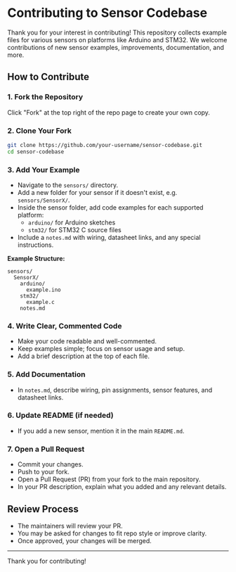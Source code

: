 # Contributing to Sensor Codebase

Thank you for your interest in contributing! This repository collects example files for various sensors on platforms like Arduino and STM32. We welcome contributions of new sensor examples, improvements, documentation, and more.

## How to Contribute

### 1. Fork the Repository

Click "Fork" at the top right of the repo page to create your own copy.

### 2. Clone Your Fork

```sh
git clone https://github.com/your-username/sensor-codebase.git
cd sensor-codebase
```

### 3. Add Your Example

- Navigate to the `sensors/` directory.
- Add a new folder for your sensor if it doesn't exist, e.g. `sensors/SensorX/`.
- Inside the sensor folder, add code examples for each supported platform:
  - `arduino/` for Arduino sketches
  - `stm32/` for STM32 C source files
- Include a `notes.md` with wiring, datasheet links, and any special instructions.

**Example Structure:**

```
sensors/
  SensorX/
    arduino/
      example.ino
    stm32/
      example.c
    notes.md
```

### 4. Write Clear, Commented Code

- Make your code readable and well-commented.
- Keep examples simple; focus on sensor usage and setup.
- Add a brief description at the top of each file.

### 5. Add Documentation

- In `notes.md`, describe wiring, pin assignments, sensor features, and datasheet links.

### 6. Update README (if needed)

- If you add a new sensor, mention it in the main `README.md`.

### 7. Open a Pull Request

- Commit your changes.
- Push to your fork.
- Open a Pull Request (PR) from your fork to the main repository.
- In your PR description, explain what you added and any relevant details.

## Review Process

- The maintainers will review your PR.
- You may be asked for changes to fit repo style or improve clarity.
- Once approved, your changes will be merged.
---

Thank you for contributing!

